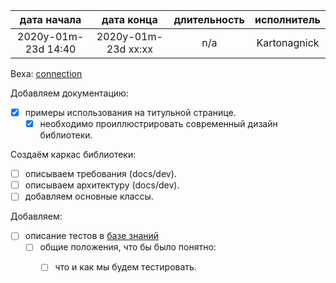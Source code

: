 
| дата начала         |   дата конца        | длительность  | исполнитель  |
|:-------------------:|:-------------------:|:-------------:|:------------:|
| 2020y-01m-23d 14:40 | 2020y-01m-23d xx:xx | n/a           | Kartonagnick |

Веха: [connection](milestones/2021y-01m-23d-0001-connection.md)  

Добавляем документацию:  
  - [x] примеры использования на титульной странице.  
    - [x] необходимо проиллюстрировать 
          современный дизайн библиотеки.  

Создаём каркас библиотеки:  
  - [ ] описываем требования (docs/dev).  
  - [ ] описываем архитектуру (docs/dev).  
  - [ ] добавляем основные классы.  

Добавляем:  
  - [ ] описание тестов в [базе знаний](https://github.com/Kartonagnick/knowledge)  
    - [ ] общие положения, что бы было понятно:  
      - [ ] что и как мы будем тестировать.  






